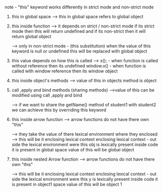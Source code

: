 note - "this" keyword works differently in strict mode and non-strict mode

1. this in global space
   --> this in global space refers to global object

2. this inside function
   --> it depends on strict / non-strict mode
   if its strict mode then this will return undefined
   and if its non-strict then it will return global object

   --> only in non-strict mode - (this substitution)
   when the value of this keyword is null or undefined this will be replaced with global object

3. this value depends on how this is called
   --> x(); - when function is called without reference then its undefined
   window.x() - when function is called with window reference then its window object

4. this inside object's methods
   --> value of this in objects method is object

5. call ,apply and bind methods (sharing methods)
   -->value of this can be modified using call ,apply and bind

   --> if we want to share the getName() method of student1 with student2
   we can achieve this by overriding this keyword

6. this inside arrow function
   --> arrow functions do not have there own "this"

   --> they take the value of there lexical environment where they enclosed
   --> this will be it enclosing lexical context
   enclosing lexical context - out side the lexical environment
   were this obj is lexically present inside code
   it is present in global space
   value of this will be global object

7. this inside nested Arrow function
   --> arrow functions do not have there own "this"

   --> this will be it enclosing lexical context
   enclosing lexical context - out side the lexical environment
   were this y is lexically present inside code
   it is present in object1 space
   value of this will be object 1
